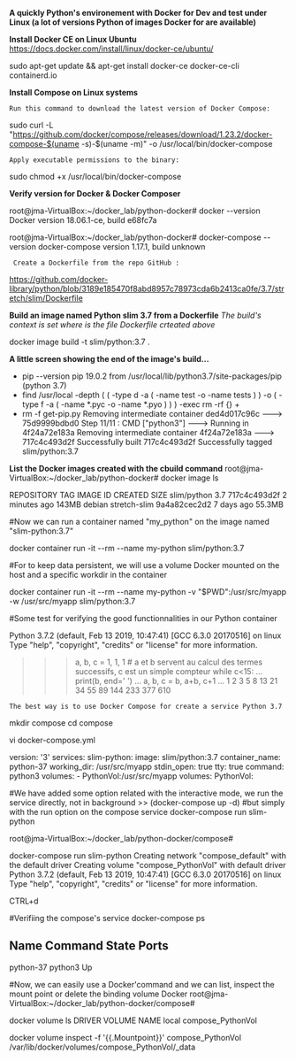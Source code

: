 **A quickly Python's environement with Docker for Dev and test under Linux (a lot of versions Python of images Docker for are available)**

**Install Docker CE on Linux Ubuntu**
https://docs.docker.com/install/linux/docker-ce/ubuntu/

sudo apt-get update && apt-get install docker-ce docker-ce-cli containerd.io

**Install Compose on Linux systems**

    Run this command to download the latest version of Docker Compose:

sudo curl -L "https://github.com/docker/compose/releases/download/1.23.2/docker-compose-$(uname -s)-$(uname -m)" -o /usr/local/bin/docker-compose

    Apply executable permissions to the binary:

sudo chmod +x /usr/local/bin/docker-compose


**Verify version for Docker & Docker Composer**

root@jma-VirtualBox:~/docker_lab/python-docker# docker --version
Docker version 18.06.1-ce, build e68fc7a

root@jma-VirtualBox:~/docker_lab/python-docker# docker-compose --version
docker-compose version 1.17.1, build unknown

     Create a Dockerfile from the repo GitHub :
https://github.com/docker-library/python/blob/3189e185470f8abd8957c78973cda6b2413ca0fe/3.7/stretch/slim/Dockerfile

**Build an image named Python slim 3.7 from a Dockerfile**
*The build's context is set where is the file Dockerfile crteated above*

docker image build -t slim/python:3.7 .

**A little screen showing the end of the image's build...**
+ pip --version
pip 19.0.2 from /usr/local/lib/python3.7/site-packages/pip (python 3.7)
+ find /usr/local -depth ( ( -type d -a ( -name test -o -name tests ) ) -o ( -type f -a ( -name *.pyc -o -name *.pyo ) ) ) -exec rm -rf {} +
+ rm -f get-pip.py
Removing intermediate container ded4d017c96c
 ---> 75d9999bdbd0
Step 11/11 : CMD ["python3"]
 ---> Running in 4f24a72e183a
Removing intermediate container 4f24a72e183a
 ---> 717c4c493d2f
Successfully built 717c4c493d2f
Successfully tagged slim/python:3.7

**List the Docker images created with the cbuild command**
root@jma-VirtualBox:~/docker_lab/python-docker#
 docker image ls

REPOSITORY          TAG                 IMAGE ID            CREATED             SIZE
slim/python         3.7                 717c4c493d2f        2 minutes ago       143MB
debian              stretch-slim        9a4a82cec2d2        7 days ago          55.3MB

#Now we can run a container named "my_python" on the image named "slim-python:3.7"

docker container run -it --rm --name my-python slim/python:3.7

#For to keep data persistent, we will use a volume Docker mounted on the host and a specific workdir in the container

docker container run -it --rm --name my-python -v "$PWD":/usr/src/myapp -w /usr/src/myapp slim/python:3.7

#Some test for verifying the good functionnalities in our Python container

Python 3.7.2 (default, Feb 13 2019, 10:47:41)
[GCC 6.3.0 20170516] on linux
Type "help", "copyright", "credits" or "license" for more information.
>>> a, b, c = 1, 1, 1    # a et b servent au calcul des termes successifs, c est un simple compteur
>>> while c<15:
...     print(b, end=' ')
...     a, b, c = b, a+b, c+1
...
1 2 3 5 8 13 21 34 55 89 144 233 377 610

    The best way is to use Docker Compose for create a service Python 3.7
mkdir compose
cd compose

vi docker-compose.yml

version: '3'
services:
  slim-python:
    image: slim/python:3.7
    container_name: python-37
    working_dir: /usr/src/myapp
    stdin_open: true
    tty: true
    command: python3
    volumes:
      - PythonVol:/usr/src/myapp
volumes:
  PythonVol:

#We have added some option related with the interactive mode, we run the service directly, not in background >> (docker-compose up -d)
#but simply with the run option on the compose service
docker-compose run slim-python

root@jma-VirtualBox:~/docker_lab/python-docker/compose#

docker-compose run slim-python
Creating network "compose_default" with the default driver
Creating volume "compose_PythonVol" with default driver
Python 3.7.2 (default, Feb 13 2019, 10:47:41)
[GCC 6.3.0 20170516] on linux
Type "help", "copyright", "credits" or "license" for more information.
>>>
CTRL+d

#Verifiing the compose's service
docker-compose ps

Name   Command   State   Ports
-----------------------------------
python-37   python3   Up    

#Now, we can easily use a Docker'command and we can list, inspect the mount point or delete the binding volume Docker
root@jma-VirtualBox:~/docker_lab/python-docker/compose#

docker volume ls
DRIVER              VOLUME NAME
local               compose_PythonVol

docker volume inspect -f '{{.Mountpoint}}' compose_PythonVol
/var/lib/docker/volumes/compose_PythonVol/_data
